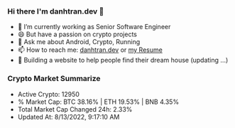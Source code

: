 ### Hi there I'm danhtran.dev 👋

- 🔭 I’m currently working as Senior Software Engineer
- 😄 But have a passion on crypto projects
- 💬 Ask me about Android, Crypto, Running 
- 📫 How to reach me: <a href="https://danhtran.dev" target="_blank">danhtran.dev</a> or <a href="Developer-Resume.pdf" target="_blank">my Resume</a>
- 🌱 Building a website to help people find their dream house (updating ...)

### Crypto Market Summarize
- Active Crypto: 12950
- % Market Cap: BTC 38.16% | ETH 19.53% | BNB 4.35%
- Total Market Cap Changed 24h: 2.33%
- Updated At: 8/13/2022, 9:17:10 AM
